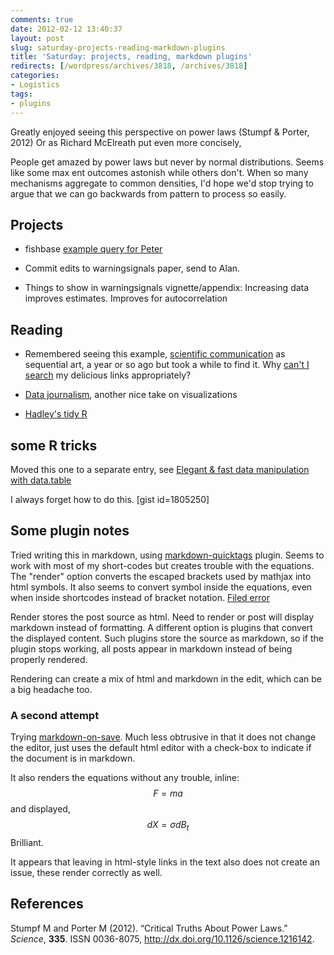 ```yaml
---
comments: true
date: 2012-02-12 13:40:37
layout: post
slug: saturday-projects-reading-markdown-plugins
title: 'Saturday: projects, reading, markdown plugins'
redirects: [/wordpress/archives/3818, /archives/3818]
categories:
- Logistics
tags:
- plugins
---
```


Greatly enjoyed seeing this perspective on power laws (Stumpf & Porter, 2012) Or as Richard McElreath put even more concisely,



> 
  People get amazed by power laws but never by normal distributions. Seems like some max ent outcomes astonish while others don't. When so many mechanisms aggregate to common densities, I'd hope we'd stop trying to argue that we can go backwards from pattern to process so easily.






## Projects







  * fishbase [example query for Peter](https://github.com/ropensci/rfishbase/commit/a1a9e0307288871b82caca921e9751bdc56b1942)


  * Commit edits to warningsignals paper, send to Alan.  


  * Things to show in warningsignals vignette/appendix: Increasing data improves estimates. Improves for autocorrelation 





## Reading







  * Remembered seeing this example, [scientific communication](http://worrydream.com/#!/ScientificCommunicationAsSequentialArt) as sequential art, a year or so ago but took a while to find it. Why [can't I search](http://webapps.stackexchange.com/questions/23797/advanced-search-options-for-my-links-in-delicious) my delicious links appropriately?


  * [Data journalism](http://datajournalism.stanford.edu/), another nice take on visualizations


  * [Hadley's tidy R](http://vimeo.com/33727555)






## some R tricks



Moved this one to a separate entry, see [Elegant & fast data manipulation with data.table](http://www.carlboettiger.info/archives/3832)



I always forget how to do this. 
[gist id=1805250]





## Some plugin notes



Tried writing this in markdown, using [markdown-quicktags](http://wordpress.org/extend/plugins/markdown-quicktags) plugin.  Seems to work with most of my short-codes but creates trouble with the equations.  The "render" option converts the escaped brackets used by mathjax into html symbols. It also seems to convert symbol inside the equations, even when inside shortcodes instead of bracket notation.  [Filed error](http://wordpress.org/support/topic/plugin-markdown-quicktags-breaks-mathjax-syntax?replies=1#post-2620618)

Render stores the post source as html. Need to render or post will display markdown instead of formatting.  A different option is plugins that convert the displayed content.  Such plugins store the source as markdown, so if the plugin stops working, all posts appear in markdown instead of being properly rendered.

Rendering can create a mix of html and markdown in the edit, which can be a big headache too.



### A second attempt



Trying [markdown-on-save](http://wordpress.org/extend/plugins/markdown-on-save/).  Much less obtrusive in that it does not change the editor, just uses the default html editor with a check-box to indicate if the document is in markdown.



It also renders the equations without any trouble, inline: $$ F = ma$$ and displayed, 
$$ dX = \sigma dB_t $$
  Brilliant.



It appears that leaving in html-style links in the text also does not create an issue, these render correctly as well.

## References

<p>Stumpf M and Porter M (2012).
&ldquo;Critical Truths About Power Laws.&rdquo;
<EM>Science</EM>, <B>335</B>.
ISSN 0036-8075, <a href="http://dx.doi.org/10.1126/science.1216142">http://dx.doi.org/10.1126/science.1216142</a>.

